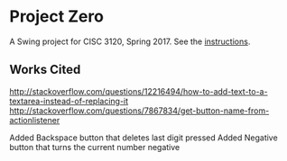 # Project Zero

A Swing project for CISC 3120, Spring 2017. See the [instructions](http://bc-cisc3120-s17.github.io/project1).

## Works Cited

http://stackoverflow.com/questions/12216494/how-to-add-text-to-a-textarea-instead-of-replacing-it
http://stackoverflow.com/questions/7867834/get-button-name-from-actionlistener

Added Backspace button that deletes last digit pressed 
Added Negative button that turns the current number negative
